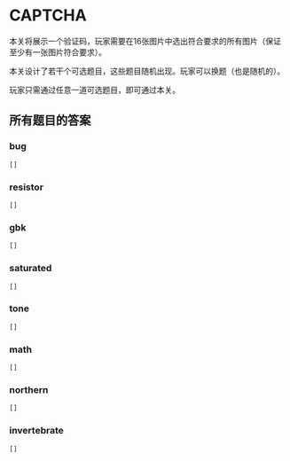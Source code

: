 # CAPTCHA

本关将展示一个验证码，玩家需要在16张图片中选出符合要求的所有图片（保证至少有一张图片符合要求）。

本关设计了若干个可选题目，这些题目随机出现。玩家可以换题（也是随机的）。

玩家只需通过任意一道可选题目，即可通过本关。

## 所有题目的答案

### bug

`[]`

### resistor

`[]`

### gbk

`[]`

### saturated

`[]`

### tone

`[]`

### math

`[]`

### northern

`[]`

### invertebrate

`[]`
